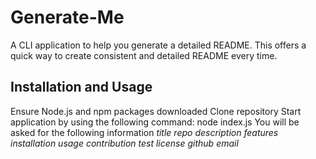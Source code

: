 # Generate-Me
A CLI application to help you generate a detailed README. This offers a quick way to create consistent and detailed README every time.

## Installation and Usage
 Ensure Node.js and npm packages downloaded
 Clone repository
 Start application by using the following command: node index.js
 You will be asked for the following information
           *title*
            *repo* 
            *description*
            *features*
            *installation*
            *usage*
            *contribution*
            *test*
            *license*
            *github*
            *email*



